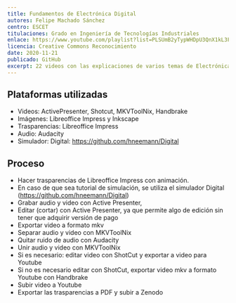 ```yaml
---
title: Fundamentos de Electrónica Digital
autores: Felipe Machado Sánchez
centro: ESCET
titulaciones: Grado en Ingeniería de Tecnologías Industriales
enlace: https://www.youtube.com/playlist?list=PLSUmB2yTypWHDpU3QnX1kL3F9v-AWJ4L8
licencia: Creative Commons Reconocimiento
date: 2020-11-21
publicado: GitHub
excerpt: 22 videos con las explicaciones de varios temas de Electrónica Digital. Si los videos se basan en trasparencias tienen un enlace a las trasparencias disponibles en Zenodo.
---
```



## Plataformas utilizadas

- Videos: ActivePresenter, Shotcut, MKVToolNix, Handbrake
- Imágenes: Libreoffice Impress y Inkscape
- Trasparencias: Libreoffice Impress 
- Audio: Audacity
- Simulador: Digital: https://github.com/hneemann/Digital

## Proceso

- Hacer trasparencias de Libreoffice Impress con animación.
- En caso de que sea tutorial de simulación, se utiliza el simulador Digital (https://github.com/hneemann/Digital)
- Grabar audio y video con Active Presenter, 
- Editar (cortar) con Active Presenter, ya que permite algo de edición sin tener que adquirir versión de pago
- Exportar video a formato mkv
- Separar audio y video con MKVToolNix 
- Quitar ruido de audio con Audacity
- Unir audio y video con MKVToolNix
- Si es necesario: editar video con ShotCut y exportar a video para Youtube
- Si no es necesario editar con ShotCut, exportar video mkv a formato Youtube con Handbrake
- Subir video a Youtube
- Exportar las trasparencias a PDF y subir a Zenodo
